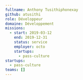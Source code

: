 ```yaml
---
fullname: Anthony Tusithiphonexay
github: atusithi
role: Développeur
domaine: Développement
missions:
  - start: 2019-03-12
    end: 2019-12-31
    status: service
    employer: octo
    startups:
      - pass-culture
startups:
  - pass-culture
teams: []
---
```


